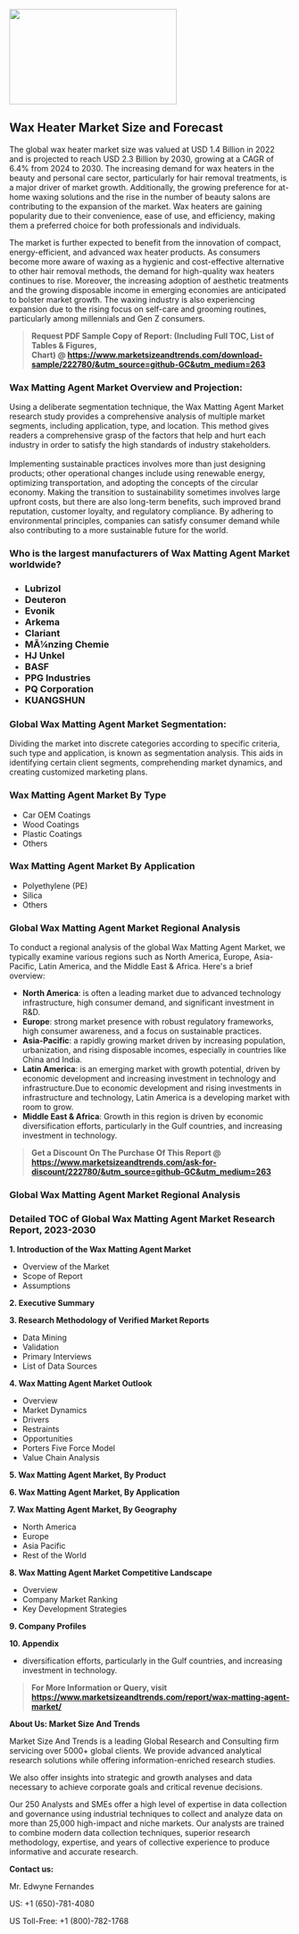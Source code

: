 <p><img class="alignnone size-medium wp-image-20088" src="https://ffe5etoiles.com/wp-content/uploads/2024/12/MST1-300x171.png" alt="" width="300" height="171" /></p><h2>Wax Heater Market Size and Forecast</h2><p>The global wax heater market size was valued at USD 1.4 Billion in 2022 and is projected to reach USD 2.3 Billion by 2030, growing at a CAGR of 6.4% from 2024 to 2030. The increasing demand for wax heaters in the beauty and personal care sector, particularly for hair removal treatments, is a major driver of market growth. Additionally, the growing preference for at-home waxing solutions and the rise in the number of beauty salons are contributing to the expansion of the market. Wax heaters are gaining popularity due to their convenience, ease of use, and efficiency, making them a preferred choice for both professionals and individuals.</p><p>The market is further expected to benefit from the innovation of compact, energy-efficient, and advanced wax heater products. As consumers become more aware of waxing as a hygienic and cost-effective alternative to other hair removal methods, the demand for high-quality wax heaters continues to rise. Moreover, the increasing adoption of aesthetic treatments and the growing disposable income in emerging economies are anticipated to bolster market growth. The waxing industry is also experiencing expansion due to the rising focus on self-care and grooming routines, particularly among millennials and Gen Z consumers.</p></p><blockquote id="" class=""><strong>Request PDF Sample Copy of Report: (Including Full TOC, List of Tables &amp; Figures, Chart)&nbsp;@&nbsp;<strong><a href="https://www.marketsizeandtrends.com/download-sample/222780/&utm_source=github-GC&utm_medium=263" target="_blank">https://www.marketsizeandtrends.com/download-sample/222780/&utm_source=github-GC&utm_medium=263</a></strong></strong></blockquote><h3 id="" class="">Wax Matting Agent Market&nbsp;Overview and Projection:</h3><p id="" class="">Using a deliberate segmentation technique, the Wax Matting Agent Market research study provides a comprehensive analysis of multiple market segments, including application, type, and location. This method gives readers a comprehensive grasp of the factors that help and hurt each industry in order to satisfy the high standards of industry stakeholders. <br /> <br />Implementing sustainable practices involves more than just designing products; other operational changes include using renewable energy, optimizing transportation, and adopting the concepts of the circular economy. Making the transition to sustainability sometimes involves large upfront costs, but there are also long-term benefits, such improved brand reputation, customer loyalty, and regulatory compliance. By adhering to environmental principles, companies can satisfy consumer demand while also contributing to a more sustainable future for the world.</p><h3 id="" class="">Who is the largest manufacturers of&nbsp;Wax Matting Agent Market worldwide?</h3><h3 class=""><p><ul><li>Lubrizol </li><li> Deuteron </li><li> Evonik </li><li> Arkema </li><li> Clariant </li><li> MÃ¼nzing Chemie </li><li> HJ Unkel </li><li> BASF </li><li> PPG Industries </li><li> PQ Corporation </li><li> KUANGSHUN</li></ul></p></h3><h3 id="" class="">Global&nbsp;Wax Matting Agent Market Segmentation:</h3><p id="" class="">Dividing the market into discrete categories according to specific criteria, such type and application, is known as segmentation analysis. This aids in identifying certain client segments, comprehending market dynamics, and creating customized marketing plans.</p><h3 id="" class="">Wax Matting Agent Market&nbsp;By Type</h3><p><p><ul><li>Car OEM Coatings</li><li> Wood Coatings</li><li> Plastic Coatings</li><li> Others</p></li></ul></p></p><h3 id="" class="">Wax Matting Agent Market&nbsp;By Application</h3><p class=""><p><ul><li>Polyethylene (PE)</li><li> Silica</li><li> Others</li></ul></p></p><h3 id="" class="">Global Wax Matting Agent Market Regional Analysis</h3><p id="" class="">To conduct a regional analysis of the global Wax Matting Agent Market, we typically examine various regions such as North America, Europe, Asia-Pacific, Latin America, and the Middle East &amp; Africa. Here's a brief overview:</p><ul><li><strong>North America</strong>: is often a leading market due to advanced technology infrastructure, high consumer demand, and significant investment in R&amp;D.</li><li><strong>Europe</strong>: strong market presence with robust regulatory frameworks, high consumer awareness, and a focus on sustainable practices.</li><li><strong>Asia-Pacific</strong>: a rapidly growing market driven by increasing population, urbanization, and rising disposable incomes, especially in countries like China and India.</li><li><strong>Latin America</strong>: is an emerging market with growth potential, driven by economic development and increasing investment in technology and infrastructure.Due to economic development and rising investments in infrastructure and technology, Latin America is a developing market with room to grow.</li><li><strong>Middle East &amp; Africa</strong>: Growth in this region is driven by economic diversification efforts, particularly in the Gulf countries, and increasing investment in technology.</li></ul><blockquote id="" class=""><strong>Get a Discount On The Purchase Of This Report @ <strong><a href="https://www.marketsizeandtrends.com/ask-for-discount/222780/&utm_source=github-GC&utm_medium=263" target="_blank">https://www.marketsizeandtrends.com/ask-for-discount/222780/&utm_source=github-GC&utm_medium=263</a></strong></strong></blockquote><h3 id="" class="">Global Wax Matting Agent Market Regional Analysis</h3><h3 id="" class="">Detailed TOC of Global Wax Matting Agent Market Research Report, 2023-2030</h3><p id="" class=""><strong>1. Introduction of the Wax Matting Agent Market</strong></p><ul><li>Overview of the Market</li><li>Scope of Report</li><li>Assumptions</li></ul><p id="" class=""><strong>2. Executive Summary</strong></p><p id="" class=""><strong>3. Research Methodology of Verified Market Reports</strong></p><ul><li>Data Mining</li><li>Validation</li><li>Primary Interviews</li><li>List of Data Sources</li></ul><p id="" class=""><strong>4. Wax Matting Agent Market Outlook</strong></p><ul><li>Overview</li><li>Market Dynamics</li><li>Drivers</li><li>Restraints</li><li>Opportunities</li><li>Porters Five Force Model</li><li>Value Chain Analysis</li></ul><p id="" class=""><strong>5. Wax Matting Agent Market, By Product</strong></p><p id="" class=""><strong>6. Wax Matting Agent Market, By Application</strong></p><p id="" class=""><strong>7. Wax Matting Agent Market, By Geography</strong></p><ul><li>North America</li><li>Europe</li><li>Asia Pacific</li><li>Rest of the World</li></ul><p id="" class=""><strong>8. Wax Matting Agent Market Competitive Landscape</strong></p><ul><li>Overview</li><li>Company Market Ranking</li><li>Key Development Strategies</li></ul><p id="" class=""><strong>9. Company Profiles</strong></p><p id="" class=""><strong>10. Appendix</strong></p><ul><li>diversification efforts, particularly in the Gulf countries, and increasing investment in technology.</li></ul><blockquote id="" class=""><strong>For More Information or Query, visit <strong><strong><a href="https://www.marketsizeandtrends.com/report/wax-matting-agent-market/" target="_blank">https://www.marketsizeandtrends.com/report/wax-matting-agent-market/</a></strong></strong></strong></blockquote><p id="" class=""><strong>About Us: Market Size And Trends</strong></p><p id="" class="">Market Size And Trends is a leading Global Research and Consulting firm servicing over 5000+ global clients. We provide advanced analytical research solutions while offering information-enriched research studies.</p><p id="" class="">We also offer insights into strategic and growth analyses and data necessary to achieve corporate goals and critical revenue decisions.</p><p id="" class="">Our 250 Analysts and SMEs offer a high level of expertise in data collection and governance using industrial techniques to collect and analyze data on more than 25,000 high-impact and niche markets. Our analysts are trained to combine modern data collection techniques, superior research methodology, expertise, and years of collective experience to produce informative and accurate research.</p><p id="" class=""><strong>Contact us:</strong></p><p id="" class="">Mr. Edwyne Fernandes</p><p id="" class="">US: +1 (650)-781-4080</p><p id="" class="">US Toll-Free: +1 (800)-782-1768</p>
